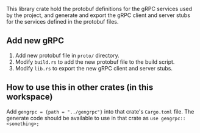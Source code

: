 This library crate hold the protobuf definitions for the gRPC services used by the project, and generate and export the gRPC client and server stubs for the services defined in the protobuf files.

## Add new gRPC

1. Add new protobuf file in `proto/` directory.
2. Modify `build.rs` to add the new protobuf file to the build script.
3. Modify `lib.rs` to export the new gRPC client and server stubs.

## How to use this in other crates (in this workspace)

Add `gengrpc = {path = "../gengrpc"}` into that crate's `Cargo.toml` file. The generate code should be available to use in that crate as `use gengrpc::<something>;`
